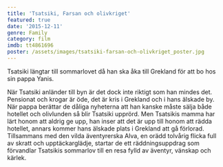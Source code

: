```yaml
---
title: 'Tsatsiki, Farsan och olivkriget'
featured: true
date: '2015-12-11'
genre: Family
category: film
imdb: tt4861696
poster: /assets/images/tsatsiki-farsan-och-olivkriget_poster.jpg
---
```

Tsatsiki längtar till sommarlovet då han ska åka till Grekland för att bo hos sin pappa Yanis.

När Tsatsiki anländer till byn är det dock inte riktigt som han mindes det. Pensionat och krogar är öde, det är kris i Grekland och i hans älskade by. När pappa berättar de dåliga nyheterna att han kanske måste sälja både hotellet och olivlunden så blir Tsatsiki upprörd.
Men Tsatsikis mamma har lärt honom att aldrig ge upp, han inser att det är upp till honom att rädda hotellet, annars kommer hans älskade plats i Grekland att gå förlorad.
Tillsammans med den vilda äventyrerska Alva, en orädd tolvårig flicka full av skratt och upptäckarglädje, startar de ett räddningsuppdrag som förvandlar Tsatsikis sommarlov till en resa fylld av äventyr, vänskap och kärlek.
